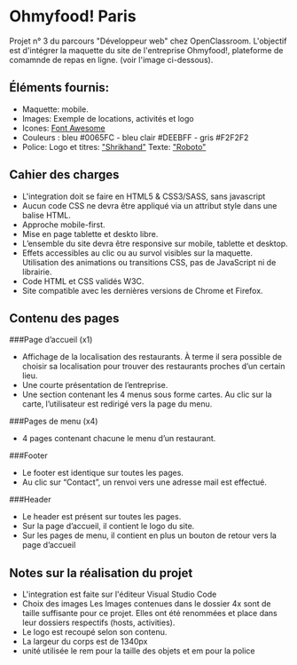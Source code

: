 # Ohmyfood! Paris

Projet n° 3 du parcours "Développeur web" chez OpenClassroom.
L'objectif est d'intégrer la maquette du site de l'entreprise Ohmyfood!, plateforme de comamnde de repas en ligne. (voir l'image ci-dessous).

## Éléments fournis:
- Maquette: mobile.
- Images: Exemple de locations, activités et logo
- Icones: [Font Awesome](https://fontawesome.com/)
- Couleurs : bleu #0065FC - bleu clair #DEEBFF - gris #F2F2F2
- Police: Logo et titres: ["Shrikhand"](https://fonts.google.com/specimen/Shrikhand)
   	  Texte: ["Roboto"](https://fonts.google.com/specimen/Roboto)

## Cahier des charges
- L'integration doit se faire en HTML5 & CSS3/SASS, sans javascript
- Aucun code CSS ne devra être appliqué via un attribut style dans une balise HTML.
- Approche mobile-first.
- Mise en page tablette et deskto libre.
- L’ensemble du site devra être responsive sur mobile, tablette et desktop.
- Effets accessibles au clic ou au survol visibles sur la maquette. Utilisation des animations ou transitions CSS, pas de JavaScript ni de librairie.
- Code HTML et CSS validés W3C.
- Site compatible avec les dernières versions de Chrome et Firefox.

## Contenu des pages
###Page d’accueil (x1)
- Affichage de la localisation des restaurants. À terme il sera possible de choisir sa localisation pour trouver des restaurants proches d’un certain lieu.
- Une courte présentation de l’entreprise.
- Une section contenant les 4 menus sous forme cartes. Au clic sur la carte, l’utilisateur est redirigé vers la page du menu.

###Pages de menu (x4)
- 4 pages contenant chacune le menu d’un restaurant.

###Footer
- Le footer est identique sur toutes les pages.
- Au clic sur “Contact”, un renvoi vers une adresse mail est effectué.

###Header
- Le header est présent sur toutes les pages.
- Sur la page d’accueil, il contient le logo du site.
- Sur les pages de menu, il contient en plus un bouton de retour vers la page d’accueil

## Notes sur la réalisation du projet
- L'integration est faite sur l'éditeur Visual Studio Code
- Choix des images
  Les Images contenues dans le dossier 4x sont de taille suffisante pour ce projet. Elles ont été renommées et place dans leur dossiers respectifs (hosts, activities).
- Le logo est recoupé selon son contenu.
- La largeur du corps est de 1340px
- unité utilisée le rem pour la taille des objets et em pour la police
